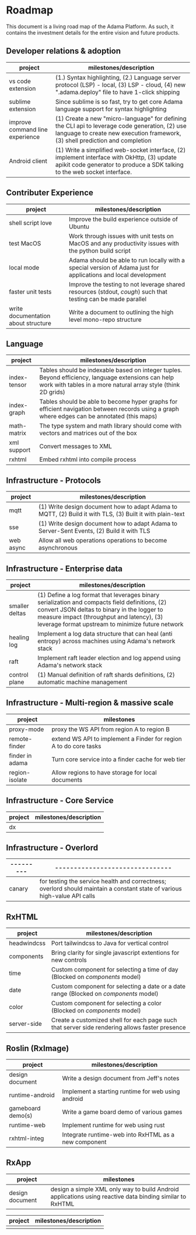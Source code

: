 # Roadmap

This document is a living road map of the Adama Platform. As such, it contains the investment details for the entire vision and future products.

## Developer relations &amp; adoption

| project                         | milestones/description                                                                                                                                                          |
|---------------------------------|---------------------------------------------------------------------------------------------------------------------------------------------------------------------------------|
| vs code extension               | (1.) Syntax highlighting, (2.) Language server protocol (LSP) - local, (3) LSP - cloud, (4) new ".adama.deploy" file to have 1-click shipping                                   |
| sublime extension               | Since sublime is so fast, try to get core Adama language support for syntax highlighting                                                                                        |                                                                                                     
| improve command line experience | (1) Create a new "micro-language" for defining the CLI api to leverage code generation, (2) use language to create new execution framework, (3) shell prediction and completion |
| Android client                  | (1) Write a simplified web-socket interface, (2) implement interface with OkHttp, (3) update apikit code generator to produce a SDK talking to the web socket interface.        |

## Contributer Experience

| project                             | milestones/description                                                                                                      |
|-------------------------------------|-----------------------------------------------------------------------------------------------------------------|
| shell script love                   | Improve the build experience outside of Ubuntu                                                                  |
| test MacOS                          | Work through issues with unit tests on MacOS and any productivity issues with the python build script           |      |
| local mode                          | Adama should be able to run locally with a special version of Adama just for applications and local development |
| faster unit tests                   | Improve the testing to not leverage shared resources (stdout, *cough*) such that testing can be made parallel   |
| write documentation about structure | Write a document to outlining the high level mono-repo structure                                                |

## Language

| project      | milestones/description                                                                                                                                              |
|--------------|---------------------------------------------------------------------------------------------------------------------------------------------------------------------|
| index-tensor | Tables should be indexable based on integer tuples. Beyond efficiency, language extensions can help work with tables in a more natural array style (think 2D grids) |
| index-graph  | Tables should be able to become hyper graphs for efficient navigation between records using a graph where edges can be annotated (this maps)                        |
| math-matrix  | The type system and math library should come with vectors and matrices out of the box                                                                               |
| xml support  | Convert messages to XML                                                                                                                                             |
| rxhtml       | Embed rxhtml into compile process                                                                                                                                   |

## Infrastructure - Protocols
| project   | milestones/description                                                                                    |
|-----------|-----------------------------------------------------------------------------------------------------------|
| mqtt      | (1) Write design document how to adapt Adama to MQTT, (2) Build it with TLS, (3) Built it with plain-text |
| sse       | (1) Write design document how to adapt Adama to Server-Sent Events, (2) Build it with TLS                 |                             
| web async | Allow all web operations operations to become asynchronous                                                |

## Infrastructure - Enterprise data
| project        | milestones/description                                                                                                                                                                                                                 |
|----------------|----------------------------------------------------------------------------------------------------------------------------------------------------------------------------------------------------------------------------------------|
| smaller deltas | (1) Define a log format that leverages binary serialization and compacts field definitions, (2) convert JSON deltas to binary in the logger to measure impact (throughput and latency), (3) leverage format upstream to minimize future network |
| healing log    | Implement a log data structure that can heal (anti entropy) across machines using Adama's network stack                                                                                                                                |
| raft           | Implement raft leader election and log append using Adama's network stack                                                                                                                                                              |
| control plane  | (1) Manual definition of raft shards definitions, (2) automatic machine management                                                                                                                                                     |

## Infrastructure - Multi-region &amp; massive scale
| project    | milestones                     |
|------------|-------------------------------------------|
| proxy-mode | proxy the WS API from region A to region B |
| remote-finder | extend WS API to implement a Finder for region A to do core tasks |
| finder in adama | Turn core service into a finder cache for web tier |
| region-isolate | Allow regions to have storage for local documents |

## Infrastructure - Core Service
| project | milestones/description        |
|---------|-------------------------------|
| dx      |  |

## Infrastructure - Overlord
| --------- | -------------------------------                                                                                           |
|-----------|---------------------------------------------------------------------------------------------------------------------------|
| canary    | for testing the service health and correctness; overlord should maintain a constant state of various high-value API calls |

## RxHTML
| project     | milestones/description                                                                         |
|-------------|------------------------------------------------------------------------------------------------|
| headwindcss | Port tailwindcss to Java for vertical control                                                  |
| components  | Bring clarity for single javascript extentions for new controls                                |
| time        | Custom component for selecting a time of day (Blocked on *components* model)                   |
| date        | Custom component for selecting a date or a date range (Blocked on *components* model)          |
| color       | Custom component for selecting a color (Blocked on *components* model)                         |
| server-side | Create a customized shell for each page such that server side rendering allows faster presence | 

## Roslin (RxImage)
| project           | milestones/description                               |
|-------------------|------------------------------------------------------|
| design document   | Write a design document from Jeff's notes            | 
| runtime-android   | Implement a starting runtime for web using android   |
| gameboard demo(s) | Write a game board demo of various games             |
| runtime-web       | Implement runtime for web using rust                 |
| rxhtml-integ      | Integrate runtime-web into RxHTML as a new component | 

## RxApp

| project         | milestones                                                                                               |
|-----------------|----------------------------------------------------------------------------------------------------------|
| design document | design a simple XML only way to build Android applications using reactive data binding similar to RxHTML |



| project | milestones/description  |
|---------|------------|
|  |            |

